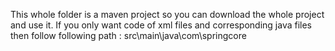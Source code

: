 This whole folder is a maven project so you can download the whole project and use it.
If you only want code of xml files and corresponding java files then follow following path :
     src\main\java\com\springcore
